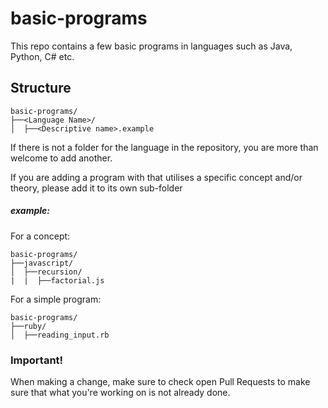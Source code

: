 # basic-programs
This repo contains a few basic programs in languages such as Java, Python, C# etc.

## Structure
```
basic-programs/
├──<Language Name>/
│  ├──<Descriptive name>.example
```
If there is not a folder for the language in the repository, you are more than welcome to add another.

If you are adding a program with that utilises a specific concept and/or theory, please add it to its own sub-folder

##### example:
For a concept:
```
basic-programs/
├──javascript/
│  ├──recursion/
|  |  ├──factorial.js
```

For a simple program:
```
basic-programs/
├──ruby/
│  ├──reading_input.rb
```
### Important!
When making a change, make sure to check open Pull Requests to make sure that what you're working on is not already done.
